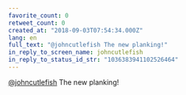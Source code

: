 ```yaml
---
favorite_count: 0
retweet_count: 0
created_at: "2018-09-03T07:54:34.000Z"
lang: en
full_text: "@johncutlefish The new planking!"
in_reply_to_screen_name: johncutlefish
in_reply_to_status_id_str: "1036383941102526464"
---
```


[@johncutlefish](https://twitter.com/johncutlefish) The new planking!
